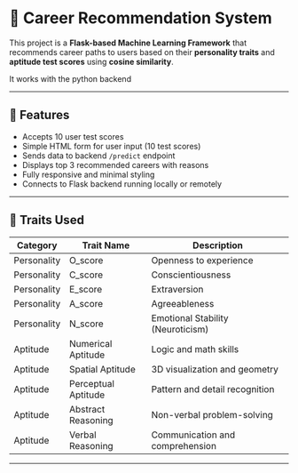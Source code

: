# 🔮 Career Recommendation System

This project is a **Flask-based Machine Learning Framework** that recommends career paths to users based on their **personality traits** and **aptitude test scores** using **cosine similarity**.

It works with the python backend

---

## 🚀 Features

- Accepts 10 user test scores
- Simple HTML form for user input (10 test scores)
- Sends data to backend `/predict` endpoint
- Displays top 3 recommended careers with reasons
- Fully responsive and minimal styling
- Connects to Flask backend running locally or remotely

---

## 🧠 Traits Used

| Category       | Trait Name               | Description |
|----------------|--------------------------|-------------|
| Personality    | O_score                  | Openness to experience |
| Personality    | C_score                  | Conscientiousness |
| Personality    | E_score                  | Extraversion |
| Personality    | A_score                  | Agreeableness |
| Personality    | N_score                  | Emotional Stability (Neuroticism) |
| Aptitude       | Numerical Aptitude       | Logic and math skills |
| Aptitude       | Spatial Aptitude         | 3D visualization and geometry |
| Aptitude       | Perceptual Aptitude      | Pattern and detail recognition |
| Aptitude       | Abstract Reasoning       | Non-verbal problem-solving |
| Aptitude       | Verbal Reasoning         | Communication and comprehension |

---

